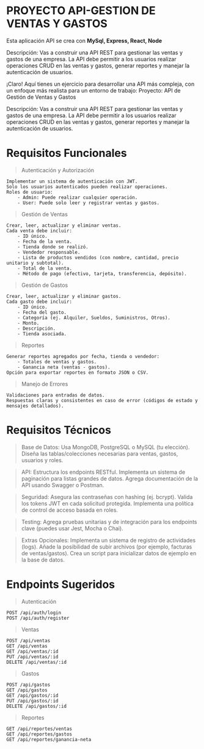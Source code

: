 # PROYECTO API-GESTION DE VENTAS Y GASTOS

Esta aplicación API se crea con **MySql, Express, React, Node**

Descripción: Vas a construir una API REST para gestionar las ventas y gastos de una empresa. La API debe permitir a los usuarios realizar operaciones CRUD en las ventas y gastos, generar reportes y manejar la autenticación de usuarios.

¡Claro! Aquí tienes un ejercicio para desarrollar una API más compleja, con un enfoque más realista para un entorno de trabajo:
Proyecto: API de Gestión de Ventas y Gastos

Descripción: Vas a construir una API REST para gestionar las ventas y gastos de una empresa. La API debe permitir a los usuarios realizar operaciones CRUD en las ventas y gastos, generar reportes y manejar la autenticación de usuarios.

# Requisitos Funcionales
> Autenticación y Autorización

    Implementar un sistema de autenticación con JWT.
    Solo los usuarios autenticados pueden realizar operaciones.
    Roles de usuario:
        - Admin: Puede realizar cualquier operación.
        - User: Puede solo leer y registrar ventas y gastos.

> Gestión de Ventas

    Crear, leer, actualizar y eliminar ventas.
    Cada venta debe incluir:
        - ID único.
        - Fecha de la venta.
        - Tienda donde se realizó.
        - Vendedor responsable.
        - Lista de productos vendidos (con nombre, cantidad, precio unitario y subtotal).
        - Total de la venta.
        - Método de pago (efectivo, tarjeta, transferencia, depósito).

> Gestión de Gastos

    Crear, leer, actualizar y eliminar gastos.
    Cada gasto debe incluir:
        - ID único.
        - Fecha del gasto.
        - Categoría (ej. Alquiler, Sueldos, Suministros, Otros).
        - Monto.
        - Descripción.
        - Tienda asociada.

> Reportes

    Generar reportes agregados por fecha, tienda o vendedor:
        - Totales de ventas y gastos.
        - Ganancia neta (ventas - gastos).
    Opción para exportar reportes en formato JSON o CSV.

> Manejo de Errores

    Validaciones para entradas de datos.
    Respuestas claras y consistentes en caso de error (códigos de estado y mensajes detallados).

# Requisitos Técnicos
> Base de Datos:
    Usa MongoDB, PostgreSQL o MySQL (tu elección).
    Diseña las tablas/colecciones necesarias para ventas, gastos, usuarios y roles.

> API:
    Estructura los endpoints RESTful.
    Implementa un sistema de paginación para listas grandes de datos.
    Agrega documentación de la API usando Swagger o Postman.

> Seguridad:
    Asegura las contraseñas con hashing (ej. bcrypt).
    Valida los tokens JWT en cada solicitud protegida.
    Implementa una política de control de acceso basada en roles.

> Testing:
    Agrega pruebas unitarias y de integración para los endpoints clave (puedes usar Jest, Mocha o Chai).

> Extras Opcionales:
    Implementa un sistema de registro de actividades (logs).
    Añade la posibilidad de subir archivos (por ejemplo, facturas de ventas/gastos).
    Crea un script para inicializar datos de ejemplo en la base de datos.

# Endpoints Sugeridos
> Autenticación

    POST /api/auth/login
    POST /api/auth/register

> Ventas

    POST /api/ventas
    GET /api/ventas
    GET /api/ventas/:id
    PUT /api/ventas/:id
    DELETE /api/ventas/:id

> Gastos

    POST /api/gastos
    GET /api/gastos
    GET /api/gastos/:id
    PUT /api/gastos/:id
    DELETE /api/gastos/:id

> Reportes

    GET /api/reportes/ventas
    GET /api/reportes/gastos
    GET /api/reportes/ganancia-neta
